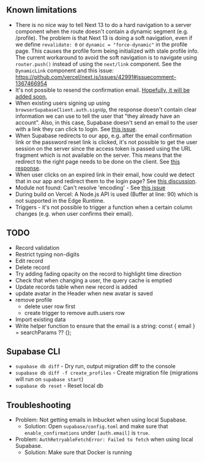 ## Known limitations

- There is no nice way to tell Next 13 to do a hard navigation to a server component when the route doesn't contain a dynamic segment (e.g. /profile). The problem is that Next 13 is doing a soft navigation, even if we define `revalidate: 0` or `dynamic = "force-dynamic"` in the profile page. This causes the profile form being initialized with stale profile info. The current workaround to avoid the soft navigation is to navigate using `router.push()` instead of using the `next/link` component. See the `DynamicLink` component and this issue: https://github.com/vercel/next.js/issues/42991#issuecomment-1367466954
- It's not possible to resend the confirmation email. [Hopefully, it will be added soon.](https://github.com/supabase/supabase/discussions/3526#discussioncomment-1477673)
- When existing users signing up using `browserSupabaseClient.auth.signUp`, the response doesn't contain clear information we can use to tell the user that "they already have an account". Also, in this case, Supabase doesn't send an email to the user with a link they can click to login. See [this issue](https://github.com/supabase/supabase-js/issues/296).
- When Supabase redirects to our app, e.g. after the email confirmation link or the password reset link is clicked, it's not possible to get the user session on the server since the access token is passed using the URL fragment which is not available on the server. This means that the redirect to the right page needs to be done on the client. See [this response](https://github.com/supabase/auth-helpers/issues/341#issuecomment-1319502599).
- When user clicks on an expired link in their email, how could we detect that in our app and redirect them to the login page? See [this discussion](https://github.com/supabase/supabase/discussions/11364).
- Module not found: Can't resolve 'encoding' - See [this issue](https://github.com/supabase/supabase-js/issues/612)
- During build on Vercel: A Node.js API is used (Buffer at line: 90) which is not supported in the Edge Runtime.
- Triggers - it's not possible to trigger a function when a certain column changes (e.g. when user confirms their email).

## TODO

- Record validation
- Restrict typing non-digits
- Edit record
- Delete record
- Try adding fading opacity on the record to highlight time direction
- Check that when changing a user, the query cache is emptied
- Update records table when new record is added
- update avatar in the Header when new avatar is saved
- remove profile
  - delete user row first
  - create trigger to remove auth.users row
- Import existing data
- Write helper function to ensure that the email is a string:
  const { email } = searchParams ?? {};

## Supabase CLI

- `supabase db diff` - Dry run, output migration diff to the console
- `supabase db diff -f create_profiles` - Create migration file (migrations will run on `supabase start`)
- `supabase db reset` - Reset local db

## Troubleshooting

- Problem: Not getting emails in Inbucket when using local Supabase.
  - Solution: Open `supabase/config.toml` and make sure that `enable_confirmations` under `[auth.email]` is `true`.
- Problem: `AuthRetryableFetchError: Failed to fetch` when using local Supabase.
  - Solution: Make sure that Docker is running
